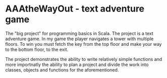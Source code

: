 # AAAtheWayOut - text adventure game

The "big project" for programming basics in Scala. The project is a text adventure game. In my game the player navigates a tower with multiple floors. To win you must fetch the key from the top floor and make your way to the bottom floor, to the exit.

The project demonstrates the ability to write relatively simple functions and more importnatly the ability to plan a project and divide the work into classes, objects and functions for the aforementioned.
